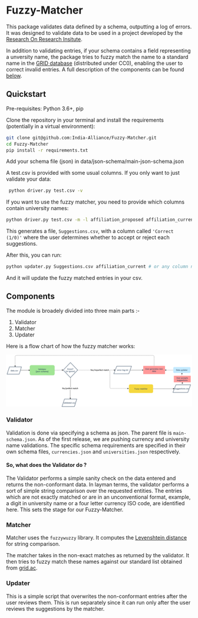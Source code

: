 # Fuzzy-Matcher
This package validates data defined by a schema, outputting a log of errors. It was designed to validate data to be used in a project developed by the [Research On Research Insitute](http://researchonresearch.org). 

In addition to validating entries, if your schema contains a field representing a unversity name, the package tries to fuzzy match the name to a standard name in the [GRID database](https://digitalscience.figshare.com/articles/dataset/GRID_release_2020-10-06/13084304) (distributed under CC0), enabling the user to correct invalid entries. A full description of the components can be found [below](#Validator).
## Quickstart

Pre-requisites: Python 3.6+, pip

Clone the repository in your terminal and install the requirements (potentially in a virtual environment):

```bash
git clone git@github.com:India-Alliance/Fuzzy-Matcher.git
cd Fuzzy-Matcher
pip install -r requirements.txt 
```
Add your schema file (json) in data/json-schema/main-json-schema.json

A test.csv is provided with some usual columns. If you only want to just validate your data:

```bash
 python driver.py test.csv -v
```

If you want to use the fuzzy matcher, you need to provide which columns contain university names:

```bash
python driver.py test.csv -m -l affiliation_proposed affiliation_current
```

This generates a file, `Suggestions.csv`, with a column called `'Correct (1/0)'` where the user determines whether to accept or reject each suggestions.

After this, you can run:
```bash
python updater.py Suggestions.csv affiliation_current # or any column name to update 
```

And it will update the fuzzy matched entries in your csv.

## Components

The module is broadely divided into three main parts :-
1. Validator
2. Matcher
3. Updater

Here is a flow chart of how the fuzzy matcher works:

![Flow chart](docs/fuzzy-matcher-and-data-validator-2.png)

### Validator

Validation is done via specifying a schema as json.
The parent file is `main-schema.json`. As of the first release, we are pushing currency and university name validations.
The specific schema requirements are specified in their own schema files, `currencies.json` and `universities.json` respectively.

#### So, what does the Validator do ?

The Validator performs a simple sanity check on the data entered and returns the non-conformant data. In layman terms, the validator performs a sort of simple string comparison over the requested entities. The entries which are not exactly matched or are in an unconventional format, example, a digit in university name or a four letter currency ISO code, are identified here. This sets the stage for our Fuzzy-Matcher.

### Matcher

Matcher uses the `fuzzywuzzy` library. It computes the [Levenshtein distance](https://en.wikipedia.org/wiki/Levenshtein_distance#:~:text=Informally%2C%20the%20Levenshtein%20distance%20between,considered%20this%20distance%20in%201965.) for   string comparison.

The matcher takes in the non-exact matches as returned by the validator. It then tries to fuzzy match these names against our standard list obtained from [grid.ac](https://grid.ac/downloads).

### Updater

This is a simple script that overwrites the non-conformant entries after the user reviews them. This is run separately since it can run only after the user reviews the suggestions by the matcher.
